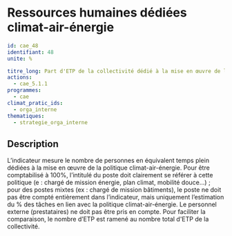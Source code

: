 # Ressources humaines dédiées climat-air-énergie
```yaml
id: cae_48
identifiant: 48
unite: %

titre_long: Part d'ETP de la collectivité dédié à la mise en œuvre de la politique climat, air et énergie
actions:
  - cae_5.1.1
programmes:
  - cae
climat_pratic_ids:
  - orga_interne
thematiques:
  - strategie_orga_interne
```
## Description
L’indicateur mesure le nombre de personnes en équivalent temps plein dédiées à la mise en œuvre de la politique climat-air-énergie. Pour être comptabilisé à 100%, l’intitulé du poste doit clairement se référer à cette politique (e : chargé de mission énergie, plan climat, mobilité douce…) ; pour des postes mixtes (ex : chargé de mission bâtiments), le poste ne doit pas être compté entièrement dans l’indicateur, mais uniquement l’estimation du % des tâches en lien avec la politique climat-air-énergie. Le personnel externe (prestataires) ne doit pas être pris en compte. Pour faciliter la comparaison, le nombre d’ETP est ramené au nombre total d'ETP de la collectivité.




